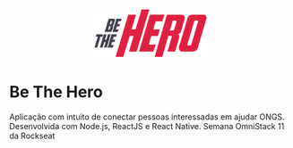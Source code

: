 <h1 align="center">
    <img alt="Be The Hero" src="logo.svg" width="200px" />
</h1>

# Be The Hero
Aplicação com intuito de conectar pessoas interessadas em ajudar ONGS. Desenvolvida com Node.js, ReactJS e React Native. Semana OmniStack 11 da Rockseat
